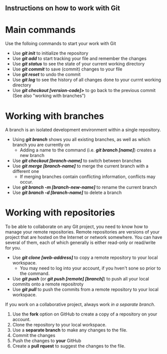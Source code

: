 ## Instructions on how to work with Git

# Main commands
Use the folloing commands to start your work with Git
+ Use ___git init___ to initialize the repository
+ Use ___git add___ to start tracking your file and remember the changes
+ Use ___git status___ to see the state of your current working directory
+ Use ___git commit___ to save (commit) changes to your file
+ Use ___git reset___ to undo the commit
+ Use ___git log___ to see the history of all changes done to your currnt working directory
+ Use ___git checkout [version-code]>___ to go back to the previous commit (See also "working with branches")

# Working with branches
A branch is an isolated development environment within a single repository.
- Using ___git branch___ shows you all existing branches, as well as which branch you are currently on
    - Adding a name to the command (i.e. ___git branch [name]___) creates a new branch
- Use ___git checkout [branch-name]___ to switch between branches
- Use ___git merge [branch-name]___ to merge the current branch with a different one
    - If merging branches contain conflicting information, conflicts may occur.
- Use ___git branch -m [branch-new-name]___ to rename the current branch
- Use ___git branch -d [branch-name]___ to delete a branch

# Working with repositories
To be able to collaborate on any Git project, you need to know how to manage your remote repositories. Remote repositories are versions of your project that are hosted on the Internet or network somewhere. You can have several of them, each of which generally is either read-only or read/write for you.

- Use ___git clone [web-address]___ to copy a remote repository to your local workspace.
    - You may need to log into your account, if you hven't sone so prior to the command.
- Use ___git push___ (or ___git push [remote] [branch]___) to push all your local commits onto a remote repositroty
- Use ___git pull___ to push the commits from a remote repository to your local workspace.

If you work on a collaborative project, always work _in a separate branch_.

1. Use the **fork** option on GitHub to create a copy of a repository on your account.
1. Clone the repository to your local workspace.
2. Use a **separate branch** to make any changes to the file.
3. Commit the changes
4. Push the changes to **your** GitHub
6. Create a **pull rquest** to suggest the changes to the file.
